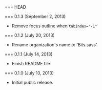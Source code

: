=== HEAD

=== 0.1.3 (September 2, 2013)

* Remove focus outline when `tabindex="-1"`

=== 0.1.2 (July 20, 2013)

* Rename organization's name to 'Bits.sass'

=== 0.1.1 (July 14, 2013)

* Finish README file

=== 0.1.0 (July 10, 2013)

* Initial public release.